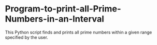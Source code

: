 # Program-to-print-all-Prime-Numbers-in-an-Interval
This Python script finds and prints all prime numbers within a given range specified by the user.
